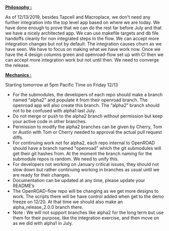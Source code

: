 **<span style="text-decoration:underline;">Philosophy :</span>**

As of 12/13/2019, besides Tapcell and Macroplace, we don't need any further integration into the top level app based on where we are today. We have done enough to prove that we can do the rest far before July and that we have a nicely architected app. We can use makefile targets and db file handoffs cleanly for non integrated steps in the flow. We can accept more integration changes but not by default. The integration causes churn as we have seen. We have to focus on making what we have work now. Once we have the 4 design columns green and openroad-flow set up with CI then we can accept more integration work but not until then. We need to converge the release.

**<span style="text-decoration:underline;">Mechanics :</span>**

Starting tomorrow at 5pm Pacific Time on Friday 12/13



*   For the submodules, the developers of each repo should make a branch named “alpha2” and populate it from their openroad branch. The openroad app will also create this branch. The “alpha2” branch should not to be confused with alpha1 last July.
*   Do not merge or push to the alpha2 branch without permission but keep your active code in other branches.
*   Permission to modify the alpha2 branches can be given by Cherry, Tom or Austin with Tom or Cherry needed to approval the actual pull request diffs.
*   For continuing work not for alpha2, each repo internal to OpenROAD should have a branch named "openroad" which the git submodules will get their git hashes from. At the moment the branch naming for the submodule repos is random. We need to unify this.
*   For developers not working on January critical issues, they should not slow down but rather continuing working in branches as usual until we are ready for their changes.
*   Documentation can be updated at any time, please update your README’s
*   The OpenROAD-flow repo will be changing as we get more designs to work. The scripts there will be have control added when get to the demo freeze on 12/20. At that time we should also make an alpha_release_2.0.0 branch there.
*   Note : We will not support branches like alpha2 for the long term but use them for their purpose, like the integration exercise, and then move on as we did with alpha1 in July.

<!-- Docs to Markdown version 1.0β17 -->
